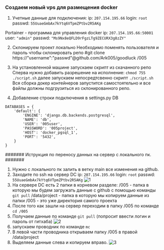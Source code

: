 ### Создаем новый vps для размещения docker ###

1. Учетные данные для подключения:
ip: ```207.154.195.66```
login: ```root```
passwd: ```55UuaeGmbAx7kYtq6VTpmZPtbv2R5AKg```

Portainer - программа для управления docker
ip: ```207.154.195.66:50001```
user: ```"admin"```
passwd: ```"Ms9Nx8eQFLD9rFgzLTg9ZECURX3g8zZY"```


2. Склонируем проект локально 
Необходимо поменять пользователя и пароль чтобы склонировать репо 
#git clone https://"username":"passwd"@github.com/Ark005/goodluck /005

3. На установленной машине запускаем скрипт из скачанного репо
Сперва нужно добавить разрешение на исполнение:
```chmod 755 ./script.sh```
далее запускаем непосредтсвенно скрипт
```./script.sh```
Вся сборка докер контейнеров запустится самостоятельно и все файлы должны подгрузиться из склонированного репо.

5. Добавление строки подключения в settings.py
DB

```
DATABASES = {
    'default': {
        'ENGINE': 'django.db.backends.postgresql',
        'NAME': 'db',
        'USER': '005user',
        'PASSWORD': '005project',
        'HOST': 'docker_pgsql_1',
        'PORT': '5432',
    }
}
```



####### Иструкция по переносу данных на сервер с локального пк. #######
1. Нужно с локального пк залить в ветку main все изменения на github.
2. Заходите по ssh на сервер DC
ip: ```207.154.195.66```
login: ```root```
passwd: ```55UuaeGmbAx7kYtq6VTpmZPtbv2R5AKg```
![1](./1.png "подключение по ssh")
3. На сервере DC есть 2 папки в корневом разделе:
/005 - папка в которую мы будем загружать данные с github c помощью команды ```git pull```
/data/project - папка в которую мы копируем данные из папки /005 - это уже директория самого проекта
4. После того как зашли на сервер переходим в папку /005 по команде ```cd /005```
5. Получаем данные по команде ```git pull``` (попросит ввести логин и пароль от гитхаба)
![2](./2.png "переход")
6. запускаем проводник по команде  ```mc```
7. В левой части проводника открываем папку /005  в правой /data/project
8. Выделяем данные слева и копируем вправо.
![3](./3.png "копирование данных в проект")
